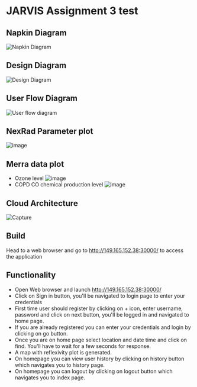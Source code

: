 # JARVIS Assignment 3 test

## Napkin Diagram

![Napkin Diagram](https://user-images.githubusercontent.com/22557048/152892846-99e400bf-0cf2-44ba-a407-ce3cb34d833b.png)


## Design Diagram

![Design Diagram](https://user-images.githubusercontent.com/89654540/167268136-b6cdc99c-d768-465d-8523-66ba9e5efffe.png)


## User Flow Diagram
![User flow diagram](https://user-images.githubusercontent.com/22557048/152893438-234bd3c7-8ea7-4c45-9b13-2c7cca853d22.png)


## NexRad Parameter plot 
![image](https://user-images.githubusercontent.com/89654540/167268386-bdc0c0e5-935c-4249-999c-bd0639b10c7d.png)

## Merra data plot 
- Ozone level
![image](https://user-images.githubusercontent.com/89654540/167268396-ec2ad534-1151-4d67-94e9-f6833b450290.png)
- COPD CO chemical production level
![image](https://user-images.githubusercontent.com/89654540/167268402-0969e5c2-f709-4720-9f08-9eac738c37ed.png)

## Cloud Architecture
![Capture](https://user-images.githubusercontent.com/89654540/167276080-0b530821-9e2b-4a0e-82ce-725b1aa78df5.PNG)

## Build
Head to a web browser and go to http://149.165.152.38:30000/ to access the application

## Functionality
- Open Web browser and launch http://149.165.152.38:30000/
- Click on Sign in button, you'll be navigated to login page to enter your credentials
- First time user should register by clicking on + icon, enter username, password and click on next button, you'll be logged in and navigated to home page.
- If you are already registered you can enter your credentials and login by clicking on go button.
- Once you are on home page select location and date time and click on find. You'll have to wait for a few seconds for response.
- A map with reflexivity plot is generated.
- On homepage you can view user history by clicking on history button which navigates you to history page.
- On homepage you can logout by clicking on logout button which navigates you to index page.

